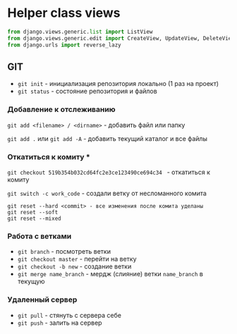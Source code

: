 # Helper class views

```python
from django.views.generic.list import ListView
from django.views.generic.edit import CreateView, UpdateView, DeleteView
from django.urls import reverse_lazy
```

## GIT

- `git init` - инициализация репозитория локально (1 раз на проект)
- `git status` - состояние репозитория и файлов 

### Добавление к отслеживанию

`git add <filename> / <dirname>` - добавить файл или папку

`git add .` или `git add -A` - добавить текущий каталог и все файлы

### Откатиться к комиту *

`git checkout 519b354b032cd64fc2e3ce123490ce694c34 ` - откатиться к комиту

`git switch -c work_code` - создали ветку от несломанного комита

```
git reset --hard <commit> - все изменения после комита уделаны
git reset --soft 
git reset --mixed 
```

### Работа с ветками 

- `git branch` - посмотреть ветки 
- `git checkout master` - перейти на ветку
- `git checkout -b new` - создание ветки
- `git merge name_branch` - мердж (слияние) ветки `name_branch` в текущую 


### Удаленный сервер

- `git pull` - стянуть с сервера себе
- `git push` - залить на сервер
